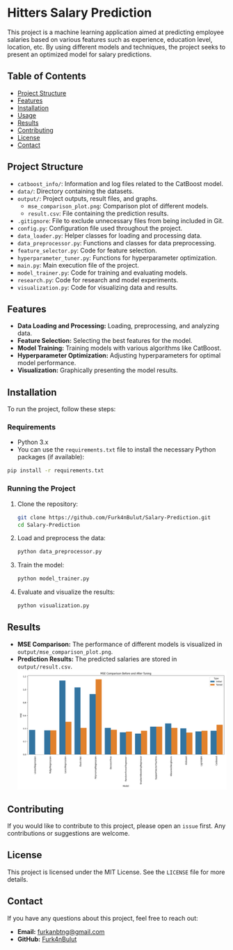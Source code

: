 # Hitters Salary Prediction

This project is a machine learning application aimed at predicting employee salaries based on various features such as experience, education level, location, etc. By using different models and techniques, the project seeks to present an optimized model for salary predictions.

## Table of Contents

- [Project Structure](#project-structure)
- [Features](#features)
- [Installation](#installation)
- [Usage](#usage)
- [Results](#results)
- [Contributing](#contributing)
- [License](#license)
- [Contact](#contact)

## Project Structure

- `catboost_info/`: Information and log files related to the CatBoost model.
- `data/`: Directory containing the datasets.
- `output/`: Project outputs, result files, and graphs.
  - `mse_comparison_plot.png`: Comparison plot of different models.
  - `result.csv`: File containing the prediction results.
- `.gitignore`: File to exclude unnecessary files from being included in Git.
- `config.py`: Configuration file used throughout the project.
- `data_loader.py`: Helper classes for loading and processing data.
- `data_preprocessor.py`: Functions and classes for data preprocessing.
- `feature_selector.py`: Code for feature selection.
- `hyperparameter_tuner.py`: Functions for hyperparameter optimization.
- `main.py`: Main execution file of the project.
- `model_trainer.py`: Code for training and evaluating models.
- `research.py`: Code for research and model experiments.
- `visualization.py`: Code for visualizing data and results.

## Features

- **Data Loading and Processing:** Loading, preprocessing, and analyzing data.
- **Feature Selection:** Selecting the best features for the model.
- **Model Training:** Training models with various algorithms like CatBoost.
- **Hyperparameter Optimization:** Adjusting hyperparameters for optimal model performance.
- **Visualization:** Graphically presenting the model results.

## Installation

To run the project, follow these steps:

### Requirements

- Python 3.x
- You can use the `requirements.txt` file to install the necessary Python packages (if available):

```bash
pip install -r requirements.txt
```

### Running the Project

1. Clone the repository:

   ```bash
   git clone https://github.com/Furk4nBulut/Salary-Prediction.git
   cd Salary-Prediction
   ```

2. Load and preprocess the data:

   ```bash
   python data_preprocessor.py
   ```

3. Train the model:

   ```bash
   python model_trainer.py
   ```

4. Evaluate and visualize the results:

   ```bash
   python visualization.py
   ```

## Results

- **MSE Comparison:** The performance of different models is visualized in `output/mse_comparison_plot.png`.
- **Prediction Results:** The predicted salaries are stored in `output/result.csv`.
![Results](output/mse_comparison_plot.png)

## Contributing

If you would like to contribute to this project, please open an `issue` first. Any contributions or suggestions are welcome.

## License

This project is licensed under the MIT License. See the `LICENSE` file for more details.

## Contact

If you have any questions about this project, feel free to reach out:

- **Email:** [furkanbtng@gmail.com](mailto:furkanbtng@gmail.com)
- **GitHub:** [Furk4nBulut](https://github.com/Furk4nBulut)